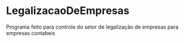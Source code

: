 # LegalizacaoDeEmpresas
Programa feito para controle do setor de legalização de empresas para empresas contabeis
